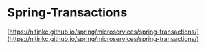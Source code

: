 # Spring-Transactions

[https://nitinkc.github.io/spring/microservices/spring-transactions/](https://nitinkc.github.io/spring/microservices/spring-transactions/)